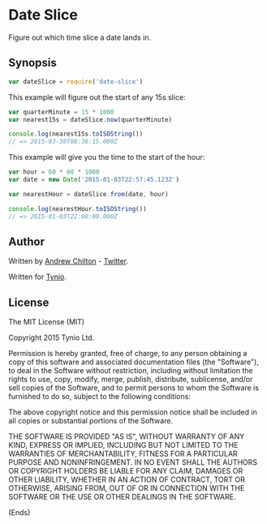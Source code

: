 # Date Slice #

Figure out which time slice a date lands in.

## Synopsis ##

```js
var dateSlice = require('date-slice')
```

This example will figure out the start of any 15s slice:

```js
var quarterMinute = 15 * 1000
var nearest15s = dateSlice.now(quarterMinute)

console.log(nearest15s.toISOString())
// => 2015-03-30T08:36:15.000Z
```

This example will give you the time to the start of the hour:

```js
var hour = 60 * 60 * 1000
var date = new Date('2015-01-03T22:57:45.123Z')

var nearestHour = dateSlice.from(date, hour)

console.log(nearestHour.toISOString())
// => 2015-01-03T22:00:00.000Z
```

## Author ##

Written by [Andrew Chilton](http://chilts.org/) - [Twitter](https://twitter.com/andychilton).

Written for [Tynio](https://tyn.io/).

## License ##

The MIT License (MIT)

Copyright 2015 Tynio Ltd.

Permission is hereby granted, free of charge, to any person obtaining a copy of this software and associated
documentation files (the "Software"), to deal in the Software without restriction, including without limitation the
rights to use, copy, modify, merge, publish, distribute, sublicense, and/or sell copies of the Software, and to permit
persons to whom the Software is furnished to do so, subject to the following conditions:

The above copyright notice and this permission notice shall be included in all copies or substantial portions of the
Software.

THE SOFTWARE IS PROVIDED "AS IS", WITHOUT WARRANTY OF ANY KIND, EXPRESS OR IMPLIED, INCLUDING BUT NOT LIMITED TO THE
WARRANTIES OF MERCHANTABILITY, FITNESS FOR A PARTICULAR PURPOSE AND NONINFRINGEMENT. IN NO EVENT SHALL THE AUTHORS OR
COPYRIGHT HOLDERS BE LIABLE FOR ANY CLAIM, DAMAGES OR OTHER LIABILITY, WHETHER IN AN ACTION OF CONTRACT, TORT OR
OTHERWISE, ARISING FROM, OUT OF OR IN CONNECTION WITH THE SOFTWARE OR THE USE OR OTHER DEALINGS IN THE SOFTWARE.

(Ends)
